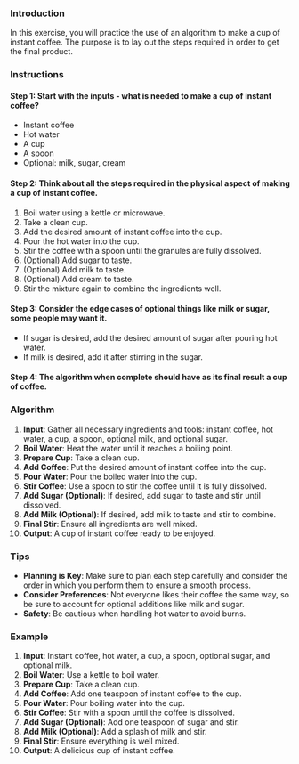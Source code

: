 ### Introduction

In this exercise, you will practice the use of an algorithm to make a cup of instant coffee. The purpose is to lay out the steps required in order to get the final product.

### Instructions

#### Step 1: Start with the inputs - what is needed to make a cup of instant coffee?

- Instant coffee
- Hot water
- A cup
- A spoon
- Optional: milk, sugar, cream

#### Step 2: Think about all the steps required in the physical aspect of making a cup of instant coffee.

1. Boil water using a kettle or microwave.
2. Take a clean cup.
3. Add the desired amount of instant coffee into the cup.
4. Pour the hot water into the cup.
5. Stir the coffee with a spoon until the granules are fully dissolved.
6. (Optional) Add sugar to taste.
7. (Optional) Add milk to taste.
8. (Optional) Add cream to taste.
9. Stir the mixture again to combine the ingredients well.

#### Step 3: Consider the edge cases of optional things like milk or sugar, some people may want it.

- If sugar is desired, add the desired amount of sugar after pouring hot water.
- If milk is desired, add it after stirring in the sugar.

#### Step 4: The algorithm when complete should have as its final result a cup of coffee.

### Algorithm

1. **Input**: Gather all necessary ingredients and tools: instant coffee, hot water, a cup, a spoon, optional milk, and optional sugar.
2. **Boil Water**: Heat the water until it reaches a boiling point.
3. **Prepare Cup**: Take a clean cup.
4. **Add Coffee**: Put the desired amount of instant coffee into the cup.
5. **Pour Water**: Pour the boiled water into the cup.
6. **Stir Coffee**: Use a spoon to stir the coffee until it is fully dissolved.
7. **Add Sugar (Optional)**: If desired, add sugar to taste and stir until dissolved.
8. **Add Milk (Optional)**: If desired, add milk to taste and stir to combine.
9. **Final Stir**: Ensure all ingredients are well mixed.
10. **Output**: A cup of instant coffee ready to be enjoyed.

### Tips

- **Planning is Key**: Make sure to plan each step carefully and consider the order in which you perform them to ensure a smooth process.
- **Consider Preferences**: Not everyone likes their coffee the same way, so be sure to account for optional additions like milk and sugar.
- **Safety**: Be cautious when handling hot water to avoid burns.

### Example

1. **Input**: Instant coffee, hot water, a cup, a spoon, optional sugar, and optional milk.
2. **Boil Water**: Use a kettle to boil water.
3. **Prepare Cup**: Take a clean cup.
4. **Add Coffee**: Add one teaspoon of instant coffee to the cup.
5. **Pour Water**: Pour boiling water into the cup.
6. **Stir Coffee**: Stir with a spoon until the coffee is dissolved.
7. **Add Sugar (Optional)**: Add one teaspoon of sugar and stir.
8. **Add Milk (Optional)**: Add a splash of milk and stir.
9. **Final Stir**: Ensure everything is well mixed.
10. **Output**: A delicious cup of instant coffee.